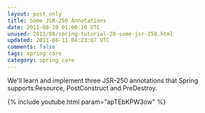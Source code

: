 ```yaml
---           
layout: post_only
title: Some JSR-250 Annotations
date: 2011-08-10 01:00:10 UTC
unused: 2011/08/spring-tutorial-20-some-jsr-250.html
updated: 2011-08-11 04:23:07 UTC
comments: false
tags: spring core
category: spring_core
---
```


We'll learn and implement three JSR-250 annotations that Spring supports:Resource, PostConstruct and PreDestroy.

{% include youtube.html param="apTEbKPW3ow" %}